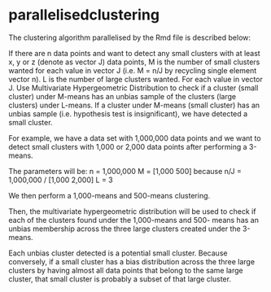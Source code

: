 # parallelisedclustering

The clustering algorithm parallelised by the Rmd file is described below:

If there are n data points and want to detect any small clusters with at least x, y or z (denote as
vector J) data points, M is the number of small clusters wanted for each value in vector J (i.e. M =
n/J by recycling single element vector n). L is the number of large clusters wanted.
For each value in vector J. Use Multivariate Hypergeometric Distribution to check if a cluster (small
cluster) under M-means has an unbias sample of the clusters (large clusters) under L-means. If a
cluster under M-means (small cluster) has an unbias sample (i.e. hypothesis test is insignificant), we
have detected a small cluster.

For example, we have a data set with 1,000,000 data points and we
want to detect small clusters with 1,000 or 2,000 data points after
performing a 3-means.

The parameters will be:
n = 1,000,000
M = [1,000 500] because n/J = 1,000,000 / [1,000 2,000]
L = 3

We then perform a 1,000-means and 500-means clustering.

Then, the multivariate hypergeometric distribution will be used to
check if each of the clusters found under the 1,000-means and 500-
means has an unbias membership across the three large clusters
created under the 3-means.

Each unbias cluster detected is a potential small cluster. Because
conversely, if a small cluster has a bias distribution across the three
large clusters by having almost all data points that belong to the same
large cluster, that small cluster is probably a subset of that large
cluster.
